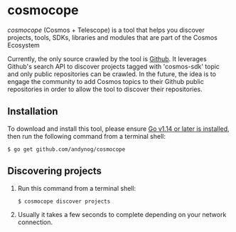 # cosmocope

_cosmocope_ (Cosmos + Telescope) is a tool that helps you discover projects, tools, SDKs, libraries and modules that are part of the Cosmos Ecosystem

Currently, the only source crawled by the tool is [Github](https://github.com). 
It leverages Github's search API to discover projects tagged with 'cosmos-sdk' topic 
and only public repositories can be crawled. In the future, the idea is to engage the 
community to add Cosmos topics to their Github public repositories in order to allow 
the tool to discover their repositories. 

## Installation

To download and install this tool, please ensure
[Go v1.14 or later is installed](https://golang.org/dl/), then run the following command from a terminal shell:

```shell
$ go get github.com/andynog/cosmocope
```

## Discovering projects

1. Run this command from a terminal shell:

    ```$ cosmocope discover projects```

2. Usually it takes a few seconds to complete depending on your network connection.